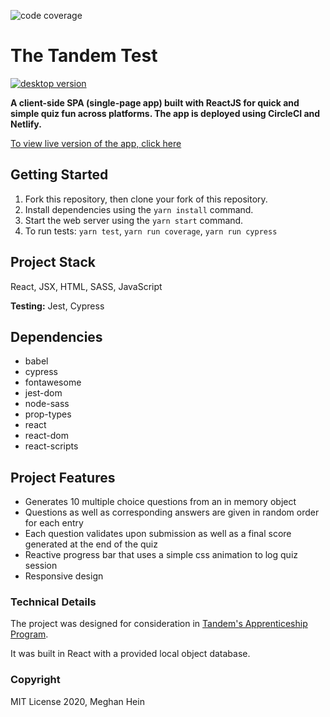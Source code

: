 ![code coverage](https://badgen.net/badge/coverage/95.83%25/green)
# The Tandem Test

[![desktop version](https://github.com/meghein/tandem-test/blob/master/docs/desktop.gif?raw=true)](https://github.com/meghein/tandem-test)

__A client-side SPA (single-page app) built with ReactJS for quick and simple quiz fun across platforms. The app is deployed using CircleCI and Netlify.__

[To view live version of the app, click here](https://the-tandem-test.netlify.app/ "Netlify deployment")

## Getting Started
1. Fork this repository, then clone your fork of this repository.
2. Install dependencies using the `yarn install` command.
3. Start the web server using the `yarn start` command.
4. To run tests: `yarn test`, `yarn run coverage`, `yarn run cypress`

## Project Stack
React, JSX, HTML, SASS, JavaScript

__Testing:__ Jest, Cypress

## Dependencies
- babel
- cypress
- fontawesome
- jest-dom
- node-sass
- prop-types
- react
- react-dom
- react-scripts

## Project Features
- Generates 10 multiple choice questions from an in memory object
- Questions as well as corresponding answers are given in random order for each entry
- Each question validates upon submission as well as a final score generated at the end of the quiz
- Reactive progress bar that uses a simple css animation to log quiz session
- Responsive design

### Technical Details
The project was designed for consideration in [Tandem's Apprenticeship Program](https://madeintandem.com/about/apprenticeship-program/).

It was built in React with a provided local object database.

### Copyright
MIT License 2020, Meghan Hein